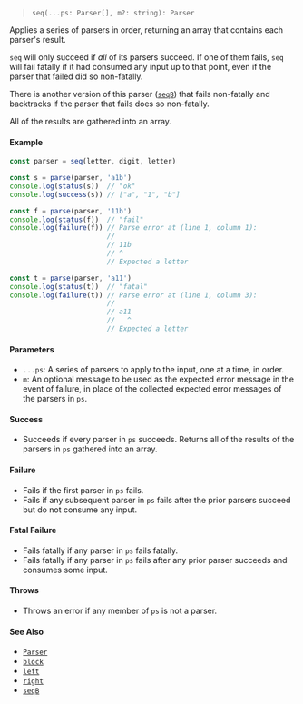 <!--
 Copyright (c) 2020 Thomas J. Otterson
 
 This software is released under the MIT License.
 https://opensource.org/licenses/MIT
-->

> `seq(...ps: Parser[], m?: string): Parser`

Applies a series of parsers in order, returning an array that contains each parser's result.

`seq` will only succeed if *all* of its parsers succeed. If one of them fails, `seq` will fail fatally if it had consumed any input up to that point, even if the parser that failed did so non-fatally.

There is another version of this parser ([`seqB`](seqb.md)) that fails non-fatally and backtracks if the parser that fails does so non-fatally.

All of the results are gathered into an array.

#### Example

```javascript
const parser = seq(letter, digit, letter)

const s = parse(parser, 'a1b')
console.log(status(s))  // "ok"
console.log(success(s)) // ["a", "1", "b"]

const f = parse(parser, '11b')
console.log(status(f))  // "fail"
console.log(failure(f)) // Parse error at (line 1, column 1):
                        //
                        // 11b
                        // ^
                        // Expected a letter

const t = parse(parser, 'a11')
console.log(status(t))  // "fatal"
console.log(failure(t)) // Parse error at (line 1, column 3):
                        //
                        // a11
                        //   ^
                        // Expected a letter
```

#### Parameters

* `...ps`: A series of parsers to apply to the input, one at a time, in order.
* `m`: An optional message to be used as the expected error message in the event of failure, in place of the collected expected error messages of the parsers in `ps`.

#### Success

* Succeeds if every parser in `ps` succeeds. Returns all of the results of the parsers in `ps` gathered into an array.

#### Failure

* Fails if the first parser in `ps` fails.
* Fails if any subsequent parser in `ps` fails after the prior parsers succeed but do not consume any input.

#### Fatal Failure

* Fails fatally if any parser in `ps` fails fatally.
* Fails fatally if any parser in `ps` fails after any prior parser succeeds and consumes some input.

#### Throws

* Throws an error if any member of `ps` is not a parser.

#### See Also

* [`Parser`](../types/parser.md)
* [`block`](block.md)
* [`left`](left.md)
* [`right`](right.md)
* [`seqB`](seqb.md)